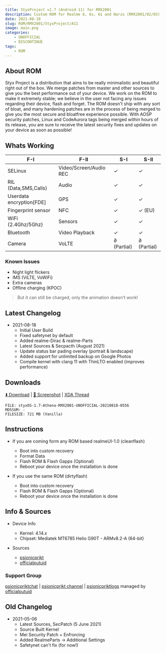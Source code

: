 ```yaml
---
title: StyxProject v1.7 (Android-11) for RMX2001
description: Custom ROM for Realme 6, 6s, 6i and Narzo (RMX2001/02/03)
date: 2021-08-18
slug: ROM/RMX2001/StyxProject/A11
image: main.png
categories:
    - UNOFFICIAL
    - DISCONTINUE
tags:
    - ROM
---
```


## About ROM
Styx Project is a distribution that aims to be really minimalistic and beautiful right out of the box. We merge patches from master and other sources to give you the best performance out of your device.
We work on the ROM to make it extremely stable; we believe in the user not facing any issues regarding their device, flash and forget.
The ROM doesn't ship with any sort of bloat, and many hardening patches are in the process of being merged to give you the most secure and bloatfree experience possible.
With AOSP security patches, Linux and CodeAurora tags being merged within hours of its release, you are sure to receive the latest security fixes and updates on your device as soon as possible!

## Whats Working
F-I | F-II | S-I | S-II
---------|---------|---------|---------
SELinux | Video/Screen/Audio REC | ✓ | ✓
RIL (Data,SMS,Calls) | Audio | ✓ | ✓
Userdata encryption[FDE] | GPS | ✓ | ✓
Fingerprint sensor | NFC | ✓ | ✓ (EU)
WiFi (2.4Ghz/5Ghz) | Sensors | ✓ | ✓
Bluetooth | Video Playback | ✓ | ✓
Camera | VoLTE | ∂ (Partial) | ∂ (Partial)

### Known Issues
* Night light flickers
* IMS (ViLTE, VoWiFi)
* Extra cameras
* Offline charging (KPOC)
> But it can still be charged, only the animation doesn’t work!

## Latest Changelog
* 2021-08-18
  * Initial User Build
  * Fixed safetynet by default
  * Added realme-Dirac & realme-Parts
  * Latest Sources & Secpacth (August 2021)
  * Update status bar pading overlay (portrait & landscape)
  * Added support for unlimited backup on Google Photos
  * Compile kernel with clang 11 with ThinLTO enabled (improves performance)

## Downloads
[⬇️ Download](https://github.com/PutuDevelopers/updates/releases/tag/styxOS-1.7-Athena-RMX2001) | [🌆 Screenshot](https://t.me/psionicprjkt/152) | [XDA Thread](https://forum.xda-developers.com/t/rom-11-unofficial-styx-project-18-08-2021.4321283/)

```
FILE: styxOS-1.7-Athena-RMX2001-UNOFFICIAL-20210818-0556
MD5SUM: -
FILESIZE: 721 MB (Vanilla)
```

## Instructions
* If you are coming form any ROM based realmeUI-1.0 (cleanflash)
  * Boot into custom recovery
  * Format Data
  * Flash ROM &  Flash Gapps (Optional)
  * Reboot your device once the installation is done

* If you use the same ROM (dirtyflash)
  * Boot into custom recovery
  * Flash ROM &  Flash Gapps (Optional)
  * Reboot your device once the installation is done

## Info & Sources
* Device Info
  * Kernel: 4.14.x
  * Chipset: Mediatek MT6785 Helio G90T - ARMv8.2-A (64-bit)

* Sources
  * [psionicprjkt](https://github.com/psionicprjkt)
  * [officialputuid](https://github.com/officialputuid)

### Support Group
[psionicprjktchat](https://t.me/psionicprjktchat) | [psionicprjkt channel](https://t.me/psionicprjkt) | [psionicprjktlogs](https://t.me/psionicprjktlogs) managed by [officialputuid](https://t.me/officialputuid)

## Old Changelog
* 2021-05-06
  * Latest Sources, SecPatch (5 June 2021)
  * Source Built Kernel
  * Mei Security Patch + Enfrorcing
  * Added RealmeParts -> Additional Settings
  * Safetynet can't fix (for now!)
